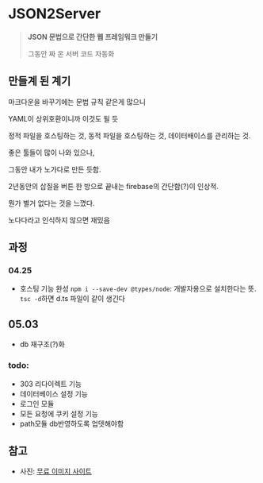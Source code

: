 # JSON2Server

> **JSON 문법으로 간단한 웹 프레임워크 만들기**
>
> 그동안 짜 온 서버 코드 자동화


## 만들계 된 계기

마크다운을 바꾸기에는 문법 규칙 같은게 많으니 

YAML이 상위호환이니까 이것도 될 듯

정적 파일을 호스팅하는 것, 동적 파일을 호스팅하는 것, 데이터배이스를 관리하는 것. 

좋은 툴들이 많이 나와 있으나,

그동안 내가 노가다로 만든 듯함.

2년동안의 삽질을 버튼 한 방으로 끝내는 firebase의 간단함(?)이 인상적.

뭔가 별거 없다는 것을 느꼈다.

노다다라고 인식하지 않으면 재밌음

## 과정

### 04.25
- 호스팅 기능 완성
`npm i --save-dev @types/node`: 개발자용으로 설치한다는 뜻.
`tsc -d`하면 d.ts 파일이 같이 생긴다

## 05.03
- db 재구조(?)화


### todo:
- 303 리다이렉트 기능
- 데이터베이스 설정 기능
- 로그인 모듈
- 모든 요청에 쿠키 설정 기능
- path모듈 db반영하도록 업뎃해야함

## 참고
- 사진: [무료 이미지 사이트](https://pixabay.com)
